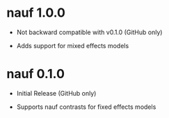 # nauf 1.0.0

* Not backward compatible with v0.1.0 (GitHub only)

* Adds support for mixed effects models


# nauf 0.1.0

* Initial Release (GitHub only)

* Supports nauf contrasts for fixed effects models
